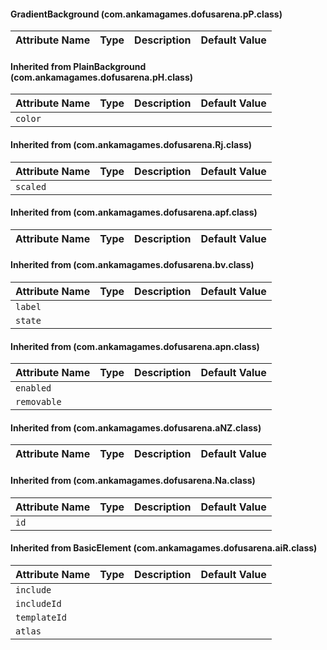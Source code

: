 #### GradientBackground (com.ankamagames.dofusarena.pP.class)

| Attribute Name | Type | Description | Default Value |
|-----|----|---|---|
#### Inherited from PlainBackground (com.ankamagames.dofusarena.pH.class)

| Attribute Name | Type | Description | Default Value |
|-----|----|---|---|
|``color``|        |        |
#### Inherited from  (com.ankamagames.dofusarena.Rj.class)

| Attribute Name | Type | Description | Default Value |
|-----|----|---|---|
|``scaled``|        |        |
#### Inherited from  (com.ankamagames.dofusarena.apf.class)

| Attribute Name | Type | Description | Default Value |
|-----|----|---|---|
#### Inherited from  (com.ankamagames.dofusarena.bv.class)

| Attribute Name | Type | Description | Default Value |
|-----|----|---|---|
|``label``|        |        |
|``state``|        |        |
#### Inherited from  (com.ankamagames.dofusarena.apn.class)

| Attribute Name | Type | Description | Default Value |
|-----|----|---|---|
|``enabled``|        |        |
|``removable``|        |        |
#### Inherited from  (com.ankamagames.dofusarena.aNZ.class)

| Attribute Name | Type | Description | Default Value |
|-----|----|---|---|
#### Inherited from  (com.ankamagames.dofusarena.Na.class)

| Attribute Name | Type | Description | Default Value |
|-----|----|---|---|
|``id``|        |        |
#### Inherited from BasicElement (com.ankamagames.dofusarena.aiR.class)

| Attribute Name | Type | Description | Default Value |
|-----|----|---|---|
|``include``|        |        |
|``includeId``|        |        |
|``templateId``|        |        |
|``atlas``|        |        |

